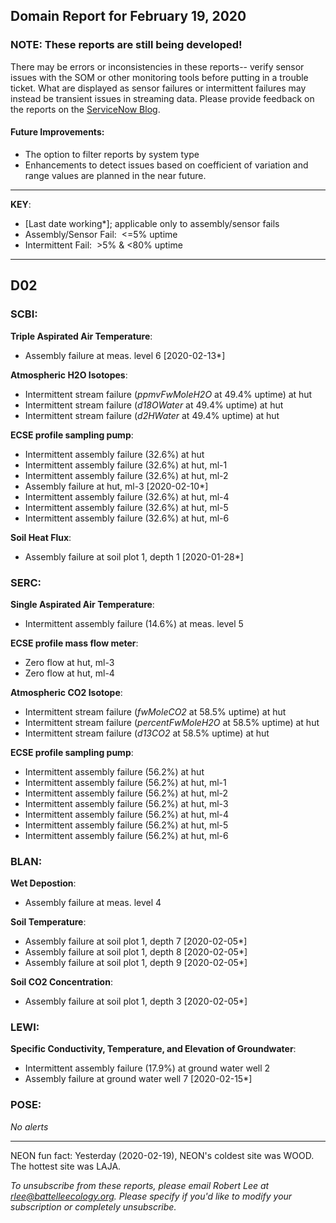 ## Domain Report for February 19, 2020


### NOTE: These reports are still being developed!
There may be errors or inconsistencies in these reports-- verify sensor issues with the SOM or other monitoring tools before putting in a trouble ticket. What are displayed as sensor failures or intermittent failures may instead be transient issues in streaming data.
Please provide feedback on the reports on the [ServiceNow Blog](https://neon.service-now.com/community?id=community_blog&sys_id=9b4fbe8adbed734017ecf9041d9619be).

#### Future Improvements: 
 - The option to filter reports by system type 
 - Enhancements to detect issues based on coefficient of variation and range values are planned in the near future.

***

**KEY**:

 - [Last date working*]; applicable only to assembly/sensor fails
 - Assembly/Sensor Fail:&nbsp;&nbsp;<=5% uptime
 - Intermittent Fail:&nbsp;&nbsp;>5% & <80% uptime

***
## D02

### SCBI:

**Triple Aspirated Air Temperature**:
 - Assembly failure at meas. level 6 [2020-02-13*]

**Atmospheric H2O Isotopes**:
 - Intermittent stream failure (_ppmvFwMoleH2O_ at 49.4% uptime) at hut
 - Intermittent stream failure (_d18OWater_ at 49.4% uptime) at hut
 - Intermittent stream failure (_d2HWater_ at 49.4% uptime) at hut

**ECSE profile sampling pump**:
 - Intermittent assembly failure (32.6%) at hut
 - Intermittent assembly failure (32.6%) at hut, ml-1
 - Intermittent assembly failure (32.6%) at hut, ml-2
 - Assembly failure at hut, ml-3 [2020-02-10*]
 - Intermittent assembly failure (32.6%) at hut, ml-4
 - Intermittent assembly failure (32.6%) at hut, ml-5
 - Intermittent assembly failure (32.6%) at hut, ml-6

**Soil Heat Flux**:
 - Assembly failure at soil plot 1, depth 1 [2020-01-28*]

### SERC:

**Single Aspirated Air Temperature**:
 - Intermittent assembly failure (14.6%) at meas. level 5

**ECSE profile mass flow meter**:
 - Zero flow at hut, ml-3
 - Zero flow at hut, ml-4

**Atmospheric CO2 Isotope**:
 - Intermittent stream failure (_fwMoleCO2_ at 58.5% uptime) at hut
 - Intermittent stream failure (_percentFwMoleH2O_ at 58.5% uptime) at hut
 - Intermittent stream failure (_d13CO2_ at 58.5% uptime) at hut

**ECSE profile sampling pump**:
 - Intermittent assembly failure (56.2%) at hut
 - Intermittent assembly failure (56.2%) at hut, ml-1
 - Intermittent assembly failure (56.2%) at hut, ml-2
 - Intermittent assembly failure (56.2%) at hut, ml-3
 - Intermittent assembly failure (56.2%) at hut, ml-4
 - Intermittent assembly failure (56.2%) at hut, ml-5
 - Intermittent assembly failure (56.2%) at hut, ml-6

### BLAN:

**Wet Depostion**:
 - Assembly failure at meas. level 4

**Soil Temperature**:
 - Assembly failure at soil plot 1, depth 7 [2020-02-05*]
 - Assembly failure at soil plot 1, depth 8 [2020-02-05*]
 - Assembly failure at soil plot 1, depth 9 [2020-02-05*]

**Soil CO2 Concentration**:
 - Assembly failure at soil plot 1, depth 3 [2020-02-05*]

### LEWI:

**Specific Conductivity, Temperature, and Elevation of Groundwater**:
 - Intermittent assembly failure (17.9%) at ground water well 2
 - Assembly failure at ground water well 7 [2020-02-15*]

### POSE:

_No alerts_

***
NEON fun fact: Yesterday (2020-02-19), NEON's coldest site was WOOD. The hottest site was LAJA.

_To unsubscribe from these reports, please email Robert Lee at rlee@battelleecology.org. Please specify if you'd like to modify your subscription or completely unsubscribe._
